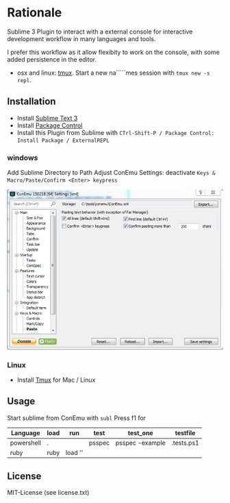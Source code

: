 # Rationale
Sublime 3 Plugin to interact with a external console for interactive development workflow 
in many languages and tools. 

I prefer this workflow as it allow flexibity to work on the console, 
with some added persistence in the editor.


* osx and linux: [tmux](http://tmux.sourceforge.net). Start a new na`````mes session with `tmux new -s repl`.

## Installation 
* Install [Sublime Text 3](http://www.sublimetext.com/3)
* Install [Package Control](https://packagecontrol.io/installation)
* Install this Plugin from Sublime with `CTrl-Shift-P / Package Control: Install Package / ExternalREPL`

### windows
Add Sublime Directory to Path
Adjust ConEmu Settings: deactivate `Keys & Macro/Paste/Confirm <Enter> keypress`

![ConEmu Settings](images/ConEmuSettings.png)


### Linux
* Install [Tmux](http://www.sublimetext.com/3) for Mac / Linux 


## Usage
Start sublime from ConEmu with `subl`
Press f1 for 

| Language | load        | run | test | test_one|testfile
| ---------| ------------| ----| -----| ----| -----|
| powershell | . <file>| <file>| psspec <file> | psspec <file> -example <name>| <file>.tests.ps1 |
| ruby     | ruby <file>| load '<file>'|       |                              |                  |

## License    
MIT-License (see license.txt)
